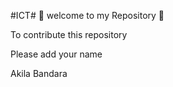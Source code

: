#ICT#
🙏 welcome to my Repository 🙏 

To contribute this repository 

Please add your name 

Akila Bandara 
